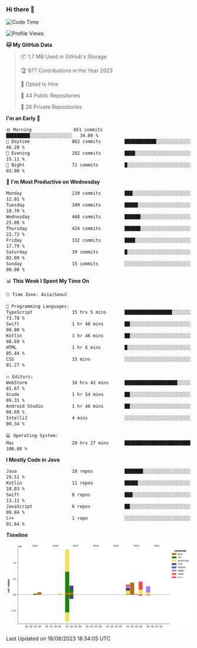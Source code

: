 ### Hi there 👋

<!--
**ionoffx00101/ionoffx00101** is a ✨ _special_ ✨ repository because its `README.md` (this file) appears on your GitHub profile.

Here are some ideas to get you started:

- 🔭 I’m currently working on ...
- 🌱 I’m currently learning ...
- 👯 I’m looking to collaborate on ...
- 🤔 I’m looking for help with ...
- 💬 Ask me about ...
- 📫 How to reach me: ...
- 😄 Pronouns: ...
- ⚡ Fun fact: ...
-->

<!--START_SECTION:waka-->
![Code Time](http://img.shields.io/badge/Code%20Time-455%20hrs%2037%20mins-blue)

![Profile Views](http://img.shields.io/badge/Profile%20Views-5-blue)

**🐱 My GitHub Data** 

> 📦 1.7 MB Used in GitHub's Storage 
 > 
> 🏆 877 Contributions in the Year 2023
 > 
> 💼 Opted to Hire
 > 
> 📜 44 Public Repositories 
 > 
> 🔑 26 Private Repositories 
 > 
**I'm an Early 🐤** 

```text
🌞 Morning                651 commits         █████████░░░░░░░░░░░░░░░░   34.89 % 
🌆 Daytime                862 commits         ████████████░░░░░░░░░░░░░   46.20 % 
🌃 Evening                282 commits         ████░░░░░░░░░░░░░░░░░░░░░   15.11 % 
🌙 Night                  71 commits          █░░░░░░░░░░░░░░░░░░░░░░░░   03.80 % 
```
📅 **I'm Most Productive on Wednesday** 

```text
Monday                   239 commits         ███░░░░░░░░░░░░░░░░░░░░░░   12.81 % 
Tuesday                  349 commits         █████░░░░░░░░░░░░░░░░░░░░   18.70 % 
Wednesday                468 commits         ██████░░░░░░░░░░░░░░░░░░░   25.08 % 
Thursday                 424 commits         ██████░░░░░░░░░░░░░░░░░░░   22.72 % 
Friday                   332 commits         ████░░░░░░░░░░░░░░░░░░░░░   17.79 % 
Saturday                 39 commits          █░░░░░░░░░░░░░░░░░░░░░░░░   02.09 % 
Sunday                   15 commits          ░░░░░░░░░░░░░░░░░░░░░░░░░   00.80 % 
```


📊 **This Week I Spent My Time On** 

```text
🕑︎ Time Zone: Asia/Seoul

💬 Programming Languages: 
TypeScript               15 hrs 5 mins       ██████████████████░░░░░░░   73.78 % 
Swift                    1 hr 48 mins        ██░░░░░░░░░░░░░░░░░░░░░░░   08.80 % 
Kotlin                   1 hr 46 mins        ██░░░░░░░░░░░░░░░░░░░░░░░   08.69 % 
HTML                     1 hr 6 mins         █░░░░░░░░░░░░░░░░░░░░░░░░   05.44 % 
CSS                      15 mins             ░░░░░░░░░░░░░░░░░░░░░░░░░   01.27 % 

🔥 Editors: 
WebStorm                 16 hrs 42 mins      ████████████████████░░░░░   81.67 % 
Xcode                    1 hr 54 mins        ██░░░░░░░░░░░░░░░░░░░░░░░   09.31 % 
Android Studio           1 hr 46 mins        ██░░░░░░░░░░░░░░░░░░░░░░░   08.69 % 
IntelliJ                 4 mins              ░░░░░░░░░░░░░░░░░░░░░░░░░   00.34 % 

💻 Operating System: 
Mac                      20 hrs 27 mins      █████████████████████████   100.00 % 
```

**I Mostly Code in Java** 

```text
Java                     18 repos            ███████░░░░░░░░░░░░░░░░░░   29.51 % 
Kotlin                   11 repos            █████░░░░░░░░░░░░░░░░░░░░   18.03 % 
Swift                    8 repos             ███░░░░░░░░░░░░░░░░░░░░░░   13.11 % 
JavaScript               6 repos             ██░░░░░░░░░░░░░░░░░░░░░░░   09.84 % 
C++                      1 repo              ░░░░░░░░░░░░░░░░░░░░░░░░░   01.64 % 
```



**Timeline**

![Lines of Code chart](https://raw.githubusercontent.com/ionoffx00101/ionoffx00101/main/assets/bar_graph.png)


 Last Updated on 18/08/2023 18:34:05 UTC
<!--END_SECTION:waka-->
